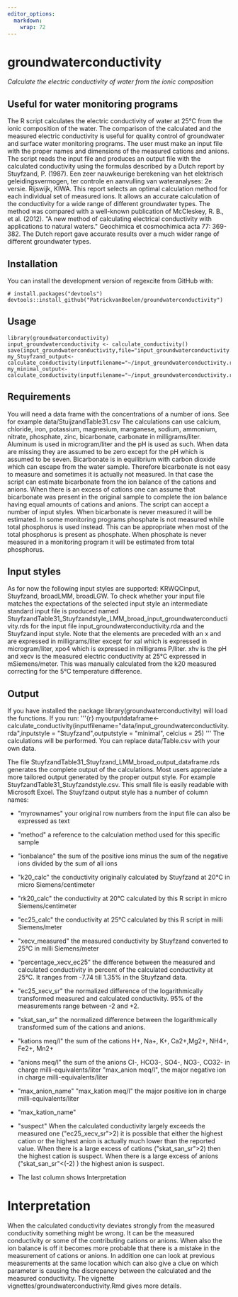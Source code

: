 ```yaml
---
editor_options: 
  markdown: 
    wrap: 72
---
```


# groundwaterconductivity

*Calculate the electric conductivity of water from the ionic
composition*

## Useful for water monitoring programs

The R script calculates the electric conductivity of water at 25°C from
the ionic composition of the water. The comparison of the calculated and
the measured electric conductivity is useful for quality control of
groundwater and surface water monitoring programs. The user must make an
input file with the proper names and dimensions of the measured cations
and anions. The script reads the input file and produces an output file
with the calculated conductivity using the formulas described by a Dutch
report by Stuyfzand, P. (1987). Een zeer nauwkeurige berekening van het
elektrisch geleidingsvermogen, ter controle en aanvulling van
wateranalyses: 2e versie. Rijswijk, KIWA. This report selects an optimal
calculation method for each individual set of measured ions. It allows
an accurate calculation of the conductivity for a wide range of
different groundwater types. The method was compared with a well-known
publication of McCleskey, R. B., et al. (2012). "A new method of
calculating electrical conductivity with applications to natural
waters." Geochimica et cosmochimica acta 77: 369-382. The Dutch report
gave accurate results over a much wider range of different groundwater
types.

## Installation
You can install the development version of regexcite from GitHub with:

```{r}
# install.packages("devtools")
devtools::install_github("PatrickvanBeelen/groundwaterconductivity")
```

## Usage
```{r}
library(groundwaterconductivity)
input_groundwaterconductivity <- calculate_conductivity()
save(input_groundwaterconductivity,file="input_groundwaterconductivity.rda"
my_Stuyfzand_output<-calculate_conductivity(inputfilename="~/input_groundwaterconductivity.rda",inputstyle="Stuyfzand",outputstyle="Stuyfzand",celcius=25)
my_minimal_output<-calculate_conductivity(inputfilename="~/input_groundwaterconductivity.rda",inputstyle="Stuyfzand",outputstyle="minimal",celcius=25)
```



## Requirements

You will need a data frame with the concentrations of a number of ions.
See for example data/StuijzandTable31.csv The calculations can use
calcium, chloride, iron, potassium, magnesium, manganese, sodium,
ammonium, nitrate, phosphate, zinc, bicarbonate, carbonate in
milligrams/liter. Aluminum is used in microgram/liter and the pH is used
as such. When data are missing they are assumed to be zero except for
the pH which is assumed to be seven. Bicarbonate is in equilibrium with
carbon dioxide which can escape from the water sample. Therefore
bicarbonate is not easy to measure and sometimes it is actually not
measured. In that case the script can estimate bicarbonate from the ion
balance of the cations and anions. When there is an excess of cations
one can assume that bicarbonate was present in the original sample to
complete the ion balance having equal amounts of cations and anions. The
script can accept a number of input styles. When bicarbonate is never
measured it will be estimated. In some monitoring programs phosphate is
not measured while total phosphorus is used instead. This can be
appropriate when most of the total phosphorus is present as phosphate.
When phosphate is never measured in a monitoring program it will be
estimated from total phosphorus.

## Input styles

As for now the following input styles are supported: KRWQCinput,
Stuyfzand, broadLMM, broadLGW. To check whether your input file matches
the expectations of the selected input style an intermediate standard
input file is produced named
StuyfzandTable31_Stuyfzandstyle_LMM_broad_input_groundwaterconductivity.rds for the
input file input_groundwaterconductivity.rda and the Stuyfzand input style. Note
that the elements are preceded with an x and are expressed in
milligrams/liter except for xal which is expressed in microgram/liter,
xpo4 which is expressed in milligrams P/liter. xhv is the pH and xecv is
the measured electric conductivity at 25°C expressed in mSiemens/meter.
This was manually calculated from the k20 measured correcting for the
5°C temperature difference.

## Output
If you have installed the package library(groundwaterconductivity) will load the functions. If you run:
'''{r}
myoutputdataframe<-calculate_conductivity(inputfilename="data/input_groundwaterconductivity.rda",inputstyle = "Stuyfzand",outputstyle = "minimal", celcius = 25)
'''
The calculations will be performed. You can replace data/Table.csv with your own data. 

The file StuyfzandTable31_Stuyfzand_LMM_broad_output_dataframe.rds
generates the complete output of the calculations. Most users appreciate
a more tailored output generated by the proper output style. For example
StuyfzandTable31_Stuyfzandstyle.csv. This small file is easily readable
with Microsoft Excel. The Stuyfzand output style has a number of column
names:

-   "myrownames" your original row numbers from the input file can also
    be expressed as text

-   "method" a reference to the calculation method used for this
    specific sample

-   "ionbalance" the sum of the positive ions minus the sum of the
    negative ions divided by the sum of all ions

-   "k20_calc" the conductivity originally calculated by Stuyfzand at
    20°C in micro Siemens/centimeter

-   "rk20_calc" the conductivity at 20°C calculated by this R script in
    micro Siemens/centimeter

-   "ec25_calc" the conductivity at 25°C calculated by this R script in
    milli Siemens/meter

-   "xecv_measured" the measured conductivity by Stuyfzand converted to
    25°C in milli Siemens/meter

-   "percentage_xecv_ec25" the difference between the measured and
    calculated conductivity in percent of the calculated conductivity at
    25°C. It ranges from -7.74 till 1.35% in the Stuyfzand data.

-   "ec25_xecv_sr" the normalized difference of the logarithmically
    transformed measured and calculated conductivity. 95% of the
    measurements range between -2 and +2.

-   "skat_san_sr" the normalized difference between the logarithmically
    transformed sum of the cations and anions.

-   "kations meq/l" the sum of the cations H+, Na+, K+, Ca2+,Mg2+, NH4+,
    Fe2+, Mn2+

-   "anions meq/l" the sum of the anions Cl-, HCO3-, SO4-, NO3-, CO32-
    in charge milli-equivalents/liter "max_anion meq/l", the major
    negative ion in charge milli-equivalents/liter

-   "max_anion_name" "max_kation meq/l" the major positive ion in charge
    milli-equivalents/liter

-   "max_kation_name"

-   "suspect" When the calculated conductivity largely exceeds the
    measured one ("ec25_xecv_sr">2) it is possible that either the
    highest cation or the highest anion is actually much lower than the
    reported value. When there is a large excess of cations
    ("skat_san_sr">2) then the highest cation is suspect. When there is
    a large excess of anions ("skat_san_sr"\<(-2) ) the highest anion is
    suspect.

-   The last column shows Interpretation

# Interpretation

When the calculated conductivity deviates strongly from the measured
conductivity something might be wrong. It can be the measured
conductivity or some of the contributing cations or anions. When also
the ion balance is off it becomes more probable that there is a mistake
in the measurement of cations or anions. In addition one can look at
previous measurements at the same location which can also give a clue on
which parameter is causing the discrepancy between the calculated and
the measured conductivity. 
The vignette vignettes/groundwaterconductivity.Rmd gives more details.
